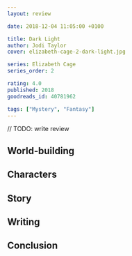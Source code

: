 ```yaml
---
layout: review

date: 2018-12-04 11:05:00 +0100

title: Dark Light
author: Jodi Taylor
cover: elizabeth-cage-2-dark-light.jpg

series: Elizabeth Cage
series_order: 2

rating: 4.0
published: 2018
goodreads_id: 40781962

tags: ["Mystery", "Fantasy"]
---
```


// TODO: write review

<!--more-->

## World-building

## Characters

## Story

## Writing

## Conclusion
